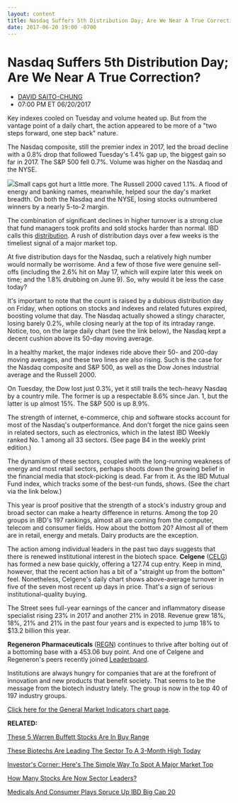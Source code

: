 ```yaml
---
layout: content
title: Nasdaq Suffers 5th Distribution Day; Are We Near A True Correction?
date: 2017-06-20 19:00 -0700
---
```



Nasdaq Suffers 5th Distribution Day; Are We Near A True Correction?
====================================================================




* [DAVID SAITO-CHUNG](https://www.investors.com/author/chungd/ "Posts by DAVID SAITO-CHUNG")
* 07:00 PM ET 06/20/2017







Key indexes cooled on Tuesday and volume heated up. But from the vantage point of a daily chart, the action appeared to be more of a "two steps forward, one step back" nature.


The Nasdaq composite, still the premier index in 2017, led the broad decline with a 0.8% drop that followed Tuesday's 1.4% gap up, the biggest gain so far in 2017. The S&P 500 fell 0.7%. Volume was higher on the Nasdaq and the NYSE.


![](https://www.investors.com/wp-content/uploads/2017/06/MP_5x3_062017-194x300.png)Small caps got hurt a little more. The Russell 2000 caved 1.1%. A flood of energy and banking names, meanwhile, helped sour the day's market breadth. On both the Nasdaq and the NYSE, losing stocks outnumbered winners by a nearly 5-to-2 margin.


The combination of significant declines in higher turnover is a strong clue that fund managers took profits and sold stocks harder than normal. IBD calls this [distribution](http://education.investors.com/lesson.aspx?id=735759&sourceid=735764). A rush of distribution days over a few weeks is the timeliest signal of a major market top.


At five distribution days for the Nasdaq, such a relatively high number would normally be worrisome. And a few of those five were genuine sell-offs (including the 2.6% hit on May 17, which will expire later this week on time; and the 1.8% drubbing on June 9). So, why would it be less the case today?


It's important to note that the count is raised by a dubious distribution day on Friday, when options on stocks and indexes and related futures expired, boosting volume that day. The Nasdaq actually showed a stingy character, losing barely 0.2%, while closing nearly at the top of its intraday range. Notice, too, on the large daily chart (see the link below), the Nasdaq kept a decent cushion above its 50-day moving average.


In a healthy market, the major indexes ride above their 50- and 200-day moving averages, and these two lines are also rising. Such is the case for the Nasdaq composite and S&P 500, as well as the Dow Jones industrial average and the Russell 2000.


On Tuesday, the Dow lost just 0.3%, yet it still trails the tech-heavy Nasdaq by a country mile. The former is up a respectable 8.6% since Jan. 1, but the latter is up almost 15%. The S&P 500 is up 8.9%.


The strength of internet, e-commerce, chip and software stocks account for most of the Nasdaq's outperformance. And don't forget the nice gains seen in related sectors, such as electronics, which in the latest IBD Weekly ranked No. 1 among all 33 sectors. (See page B4 in the weekly print edition.)


The dynamism of these sectors, coupled with the long-running weakness of energy and most retail sectors, perhaps shoots down the growing belief in the financial media that stock-picking is dead. Far from it. As the IBD Mutual Fund index, which tracks some of the best-run funds, shows. (See the chart via the link below.)



This year is proof positive that the strength of a stock's industry group and broad sector can make a hearty difference in returns. Among the top 20 groups in IBD's 197 rankings, almost all are coming from the computer, telecom and consumer fields. How about the bottom 20? Almost all of them are in retail, energy and metals. Dairy products are the exception.


The action among individual leaders in the past two days suggests that there is renewed institutional interest in the biotech space. **Celgene** ([CELG](https://research.investors.com/quote.aspx?symbol=CELG)) has formed a new base quickly, offering a 127.74 cup entry. Keep in mind, however, that the recent action has a bit of a "straight up from the bottom" feel. Nonetheless, Celgene's daily chart shows above-average turnover in five of the seven most recent up days in price. That's a sign of serious institutional-quality buying.


The Street sees full-year earnings of the cancer and inflammatory disease specialist rising 23% in 2017 and another 21% in 2018. Revenue grew 18%, 18%, 21% and 21% in the past four years and is expected to jump 18% to $13.2 billion this year.


**Regeneron Pharmaceuticals** ([REGN](https://research.investors.com/quote.aspx?symbol=REGN)) continues to thrive after bolting out of a bottoming base with a 453.06 buy point. And one of Celgene and Regeneron's peers recently joined [Leaderboard](https://leaderboard.investors.com/leaderboard/leaders/).


Institutions are always hungry for companies that are at the forefront of innovation and new products that benefit society. That seems to be the message from the biotech industry lately. The group is now in the top 40 of 197 industry groups.


[Click here for the General Market Indicators chart page](https://www.investors.com/wp-content/uploads/2017/06/IBD2006152538GMI.pdf).


**RELATED:**


[These 5 Warren Buffett Stocks Are In Buy Range](https://www.investors.com/market-trend/stock-market-today/these-5-warren-buffett-stocks-are-in-buy-range/)


[These Biotechs Are Leading The Sector To A 3-Month High Today](https://www.investors.com/news/technology/these-biotechs-are-leading-the-sector-to-a-3-month-high-today/)


[Investor's Corner: Here's The Simple Way To Spot A Major Market Top](https://www.investors.com/how-to-invest/investors-corner/how-do-you-spot-a-major-market-top-easy-look-for-heavy-distribution/)


[How Many Stocks Are Now Sector Leaders?](http://research.investors.com/stock-lists/sector-leaders)


[Medicals And Consumer Plays Spruce Up IBD Big Cap 20](http://research.investors.com/stock-lists/big-cap-20/)




